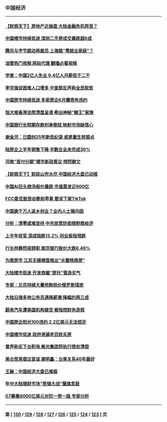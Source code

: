 ### 中国经济
---
#### [【财商天下】房地产近崩盘 大陆金融危机将至？](../../pages/ncid283/n13771665.md?07021245) 
#### [中国楼市持续低迷 深圳二手房成交暴跌超6成](../../pages/ncid283/n13771693.md?07021245) 
#### [腾讯与字节跳动再裁员 上海稳“零就业家庭”？](../../pages/ncid283/n13771622.md?07021245) 
#### [油管热门视频 网站代理 翻墙必看视频](http://209.222.30.114:81/youtube.html?07021245)
#### [学者：中国2亿人失业 9.4亿人月薪低于二千](../../pages/ncid283/n13771649.md?07021245) 
#### [李克强说困难人口增多 中宣部反声称全民脱贫](../../pages/ncid283/n13771627.md?07021245) 
#### [中国房市持续低迷 多家房企6月爆债务违约](../../pages/ncid283/n13771623.md?07021245) 
#### [恒大接香港法院清盘呈请 牵出神秘“赌王”家族](../../pages/ncid283/n13771611.md?07021245) 
#### [中国银行长短期存款利率倒挂 映射市场缺信心](../../pages/ncid283/n13771597.md?07021245) 
#### [谢金河：日圆创25年新低纪录 或是重生转捩点](../../pages/ncid283/n13771519.md?07021245) 
#### [陆房企上半年销售下降 半数企业未完成30%](../../pages/ncid283/n13771379.md?07021245) 
#### [河南“首付分期”楼市新政惹议 悄然删文](../../pages/ncid283/n13771259.md?07021245) 
#### [【财商天下】财政山穷水尽 中国经济大盘已动摇](../../pages/ncid283/n13770956.md?07021245) 
#### [中国AI巨头商汤股价暴跌 市值蒸发近900亿](../../pages/ncid283/n13770976.md?07021245) 
#### [FCC委员致信谷歌和苹果 要求下架TikTok](../../pages/ncid283/n13770963.md?07021245) 
#### [中国逾千万人返乡创业？业内人士揭内因](../../pages/ncid283/n13770780.md?07021245) 
#### [分析：清零或难坚持 中共放宽防疫限制救经济](../../pages/ncid283/n13770641.md?07021245) 
#### [上半年收官 深成指跌13.2% 创业板指领跌](../../pages/ncid283/n13770651.md?07021245) 
#### [行长林静然突辞职 南京银行股价大跌6.46%](../../pages/ncid283/n13770633.md?07021245) 
#### [为救房市 江苏无锡楼盘推出“水蜜桃换房”](../../pages/ncid283/n13770456.md?07021245) 
#### [大陆楼市低迷 开发商雇“房托”营造买气](../../pages/ncid283/n13770494.md?07021245) 
#### [专家：北京持续大量抢购低价俄罗斯煤炭](../../pages/ncid283/n13770387.md?07021245) 
#### [大陆沿海多地公务员遇降薪潮 降幅约两三成](../../pages/ncid283/n13770359.md?07021245) 
#### [蔚来汽车遭美国机构做空 被指控财务造假](../../pages/ncid283/n13770180.md?07021245) 
#### [中国房企阳光100违约 2.2亿美元无法偿还](../../pages/ncid283/n13770237.md?07021245) 
#### [中国楼市低迷 政府诱逼老百姓买房](../../pages/ncid283/n13770086.md?07021245) 
#### [曾声称买下台积电 紫光集团将执行债权清偿](../../pages/ncid283/n13769819.md?07021245) 
#### [美台贸易倡议首谈 龚明鑫：台美关系40年最好](../../pages/ncid283/n13769663.md?07021245) 
#### [王赫：中国经济大盘已难稳](../../pages/ncid283/n13769665.md?07021245) 
#### [年中大陆理财市场“揽储大战”偃旗息鼓](../../pages/ncid283/n13769713.md?07021245) 
#### [G7筹集6000亿美元对抗一带一路 专家分析](../../pages/ncid283/n13769510.md?07021245) 

---
#### 第 [ [130](./130.md?07021245) / [129](./129.md?07021245) / [128](./128.md?07021245) / [127](./127.md?07021245) / [126](./126.md?07021245) / [125](./125.md?07021245) / [124](./124.md?07021245) / [123](./123.md?07021245) ] 页
